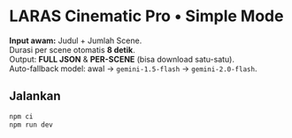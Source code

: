 # LARAS Cinematic Pro • Simple Mode

**Input awam:** Judul + Jumlah Scene.  
Durasi per scene otomatis **8 detik**.  
Output: **FULL JSON** & **PER-SCENE** (bisa download satu-satu).  
Auto-fallback model: awal → `gemini-1.5-flash` → `gemini-2.0-flash`.

## Jalankan
```bash
npm ci
npm run dev
